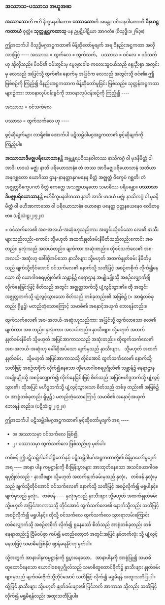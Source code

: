 ### အဿာသ-ပဿာသ အယူအဆ

**အဿာသော**တိ ဗဟိ နိက္ခမနဝါတော။ 
**ပဿာသော**တိ အန္တော ပဝိသနဝါတောတိ **ဝိနယဋ္ဌကထာယံ** ဝုတ္တံ။ 
**သုတ္တန္တဋ္ဌကထာသု** ပန ဥပ္ပဋိပါဋိယာ အာဂတံ။ (ဝိသုဒ္ဓိ၊၁၊၂၆၃။)

ဤအထက်ပါ ဝိသုဒ္ဓိမဂ္ဂအဋ္ဌကထာ၏ မိန့်ဆိုတော်မူချက် အရ ဝိနည်းအဋ္ဌကထာ အလိုအားဖြင့် ---- အဿာသ = ထွက်လေ = ထွက်သက်， ပဿာသ = ဝင်လေ = ဝင်သက်ဟု ဆိုလိုသည်။ 
မိခင်၏ ဝမ်းတွင်းမှ မွေးဖွားခါစ ကလေးသူငယ်သည် ရှေးဦးစွာ အတွင်းမှ လေသည် အပြင်သို့ ထွက်၏။ 
နောက်မှ အပြင်က လေသည် အတွင်းသို့ ဝင်၏။ 
ဤဖြစ်စဉ်ကို ကြည့်၍ ဝိနည်းအဋ္ဌကထာက မိန့်ဆိုတော်မူခြင်း ဖြစ်သည်။ 
သုတ္တန်အဋ္ဌကထာ များ၌ကား ဘာ၀နာလုပ်ငန်းခွင်ကို ဘာ၀နာလုပ်ငန်းစဉ်ကို ကြည့်၍ ----

အဿာသ = ဝင်သက်လေ

ပဿာသ = ထွက်သက်လေ ဟု ----

ဖွင့်ဆိုချက်များ လာရှိ၏။ အောက်ပါ ပဋိသမ္ဘိဒါမဂ္ဂအဋ္ဌကထာ၏ ဖွင့်ဆိုချက်ကို ကြည့်ပါ။

**အဿာသာဒိမဇ္ဈပရိယောသာန**န္တိ အဗ္ဘန္တရပဝိသနဝါတဿ နာသိကဂ္ဂံ ဝါ မုခနိမိတ္တံ ဝါ အာဒိ၊ ဟဒယံ မဇ္ဈံ၊ နာဘိ ပရိယောသာနံ။ 
တံ တဿ အာဒိမဇ္ဈပရိယောသာနံ သတိယာ အနုဂစ္ဆတော ယောဂိဿ ဌာန-နာနတ္တာနုဂမနေန စိတ္တံ အဇ္ဈတ္တံ ဝိက္ခေပံ ဂစ္ဆတိ၊ တံ အဇ္ဈတ္တဝိက္ခေပဂတံ စိတ္တံ ဧကတ္တေ အသဏ္ဌဟနတော သမာဓိဿ ပရိပန္ထော။ 
**ပဿာသာဒိမဇ္ဈပရိယောသာန**န္တိ ဗဟိနိက္ခမနဝါတဿ နာဘိ အာဒိ၊ ဟဒယံ မဇ္ဈံ၊ နာသိကဂ္ဂံ ဝါ မုခနိမိတ္တံ ဝါ ဗဟိအာကာသော ဝါ ပရိယောသာနံ။ 
ယောဇနာ ပနေတ္ထ ဝုတ္တနယေနေ၀ ဝေဒိတဗ္ဗာ။
<r>(ပဋိသံ၊ဋ္ဌ၊၂၊၇၂။)</r>

= ဝင်သက်လေ၏ အစ-အလယ်-အဆုံးဟူသည်ကား အတွင်းသို့ဝင်သော လေ၏ နှာသီးဖျားသည်လည်း-ကောင်း သို့မဟုတ် အထက်နှုတ်ခမ်းနိမိတ်သည်လည်းကောင်း အစတည်း၊ နှလုံးသည် အလယ်တည်း၊ ချက်ကား အဆုံးတည်း။ 
ထိုဝင်သက်လေ၏ အစ-အလယ်-အဆုံးဟု ခေါ်ဆိုအပ်သော နှာသီးဖျား သို့မဟုတ် အထက်နှုတ်ခမ်း နိမိတ်မှသည် ချက်သို့တိုင်အောင် ဝင်သက်လေ၏ နောက်သို့ သတိဖြင့် အစဉ်တစိုက် လိုက်၍နေသော ထို ယောဂါ၀စရပုဂ္ဂိုလ်၏ သန္တာန်၌ နေရာဌာန အမျိုးမျိုးသို့ အစဉ်လျှောက်၍ လိုက်နေခြင်းဖြင့် စိတ်သည် အတွင်း အဇ္ဈတ္တဘက်သို့ ပျံ့လွင့်သွား၏။ 
ထို အတွင်းအဇ္ဈတ္တဘက်သို့ ပျံ့လွင့်သွားသော စိတ်သည် တစ်ခုတည်း၏ အဖြစ်၌ (= အာရုံတစ်ခုတည်း ရှိမှု၌) မတည်တံ့သောကြောင့် သမာဓိ၏ အနှောင့်အယှက် ဘေးရန်တည်း။

ထွက်သက်လေ၏ အစ-အလယ်-အဆုံးဟူသည်ကား အပြင်သို့ ထွက်လာသော လေ၏ ချက်ကား အစ တည်း၊ နှလုံးကား အလယ်တည်း၊ နှာသီးဖျား သို့မဟုတ် အထက်နှုတ်ခမ်းနိမိတ် သို့မဟုတ် အပြင်အာကာသသည် အဆုံးတည်း။ 
ထိုထွက်သက်လေ၏ အစ-အလယ်-အဆုံးဟု ခေါ်ဆိုအပ်သော ချက်မှသည် နှာသီးဖျား， သို့မဟုတ် အထက်နှုတ်ခမ်း， သို့မဟုတ် အပြင်အာကာသသို့ တိုင်အောင် ထွက်သက်လေ၏ နောက်သို့ သတိဖြင့် အစဉ်တစိုက် လိုက်၍နေသော ထိုယောဂါ၀စရပုဂ္ဂိုလ်၏ သန္တာန်၌ နေရာဌာန အမျိုးမျိုးသို့ အစဉ်လျှောက်၍ လိုက်နေခြင်းဖြင့် စိတ်သည် အပြင်ဗဟိဒ္ဓဘက်သို့ ပျံ့လွင့်သွား၏။ 
ထိုအပြင် ဗဟိဒ္ဓဘက်သို့ ပျံ့လွင့်သွားသော စိတ်သည် တစ်ခု တည်း၏ အဖြစ်၌ (= အာရုံတစ်ခုတည်း ရှိမှု၌ ) မတည်တံ့သောကြောင့် သမာဓိ၏ အနှောင့်အယှက် ဘေးရန် တည်း။ (ပဋိသံ၊ဋ္ဌ၊၂၊၇၂။)

ဤအထက်ပါ ပဋိသမ္ဘိဒါမဂ္ဂအဋ္ဌကထာ၏ ဖွင့်ဆိုတော်မူချက် အရ ----

- ၁။ အဿာသမှာ ဝင်သက်လေ ဖြစ်၍
- ၂။ ပဿာသမှာ ထွက်သက်လေ ဖြစ်သည်ဟု မှတ်ပါ။

တစ်ဖန် ဤပဋိသမ္ဘိဒါမဂ်ပါဠိတော်နှင့် ပဋိသမ္ဘိဒါမဂ်အဋ္ဌကထာတို့၏ မိန့်မှာတော်မူချက်အရ ---- အာနာ ပါန ကမ္မဋ္ဌာန်းကို စီးဖြန်းပွားများ အားထုတ်နေသော အသင်ယောဂါ၀စရပုဂ္ဂိုလ်သည် - နှာသီးဖျား သို့မဟုတ် အထက်နှုတ်ခမ်းမှသည် နှလုံး， တစ်ဖန် နှလုံးမှသည် ချက်သို့တိုင်အောင် ဝင်သက်လေ၏ နောက်သို့ သတိဖြင့် အစဉ်လိုက်၍ မရှုပါနှင့်။ 
ချက်မှသည် နှလုံး， တစ်ဖန် ---- နှလုံးမှသည် နှာသီးဖျား သို့မဟုတ် အထက်နှုတ်ခမ်း သို့မဟုတ် အပြင်အာကာသသို့ တိုင်အောင် ထွက်သက်လေ၏ နောက်သို့လည်း သတိဖြင့် အစဉ်လိုက်၍ မရှုပါနှင့်။ 
ထိုသို့ ဝင်သက်လေ ထွက်သက်လေ သွားရာလမ်းကြောင်း တစ်လျှောက်သို့ အစဉ်တစိုက် လိုက်၍ ရှုနေသော် စိတ်သည် အာရုံတစ်ခုတည်း တစ်နေရာတည်း၌ ငြိမ်ဝပ်စွာ ကပ်၍ မတည်တော့ဘဲ အတွင်းအပြင် နှစ်ဘက်လုံး သို့ ပျံ့လွင့်နေသဖြင့် သမာဓိမဖြစ်နိုင် ဈာန်မရနိုင်ဟု မှတ်ပါ။

သို့အတွက် အာနာပါနကမ္မဋ္ဌာန်းကို ရှုပွားနေသော， အာနာပါနကို အာရုံပြု၍ သမာဓိထူထောင်နေသော ယောဂါ၀စရပုဂ္ဂိုလ်သည် သမာဓိထူထောင်ခိုက်၌ နှာသီးဖျား နှုတ်ခမ်းဖျားမှသည် ချက်ဝမ်းဗိုက်သို့တိုင်အောင် သတိဖြင့် လိုက်၍ မရှုမိရန် အထူးသတိပြုပါ။ 
ထို့ပြင် နှာသီးဖျား သို့မဟုတ် နှုတ်ခမ်းဖျား၏ ပြင်ဘက် အာကာသ သို့လည်း သတိဖြင့် လိုက်၍ မရှုမိရန်လည်း အထူးသတိပြုပါ။